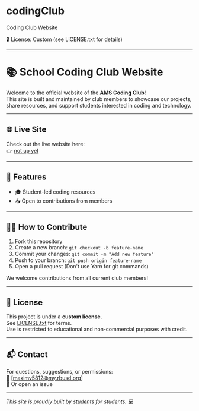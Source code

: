 # codingClub
Coding Club Website


🔒 License: Custom (see LICENSE.txt for details)

---


# 📚 School Coding Club Website

Welcome to the official website of the **AMS Coding Club**!  
This site is built and maintained by club members to showcase our projects, share resources, and support students interested in coding and technology.

---

## 🌐 Live Site

Check out the live website here:  
👉 [not up yet](https://example.org)

---

## 🚀 Features

- 🎓 Student-led coding resources
- 📥 Open to contributions from members

---

## 👩‍💻 How to Contribute

1. Fork this repository
2. Create a new branch: `git checkout -b feature-name`
3. Commit your changes: `git commit -m "Add new feature"`
4. Push to your branch: `git push origin feature-name`
5. Open a pull request
   (Don't use Yarn for git commands)

We welcome contributions from all current club members!

---

## 📜 License

This project is under a **custom license**.  
See [LICENSE.txt](./LICENSE.txt) for terms.  
Use is restricted to educational and non-commercial purposes with credit.

---

## 📬 Contact

For questions, suggestions, or permissions:  
📧 [maximv5812@my.rbusd.org]  
💬 Or open an issue

---

_This site is proudly built by students for students. 💻_
